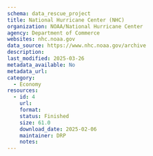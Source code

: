 ```yaml
---
schema: data_rescue_project 
title: National Hurricane Center (NHC)
organization: NOAA/National Hurricane Center
agency: Department of Commerce
websites: nhc.noaa.gov
data_source: https://www.nhc.noaa.gov/archive
description: 
last_modified: 2025-03-26
metadata_available: No
metadata_url: 
category:
  - Economy
resources:
  - id: 4
    url: 
    format: 
    status: Finished
    size: 61.0
    download_date: 2025-02-06
    maintainer: DRP
    notes: 
---
```

